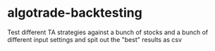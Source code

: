 # algotrade-backtesting
Test different TA strategies against a bunch of stocks and a bunch of different input settings and spit out the "best" results as csv
